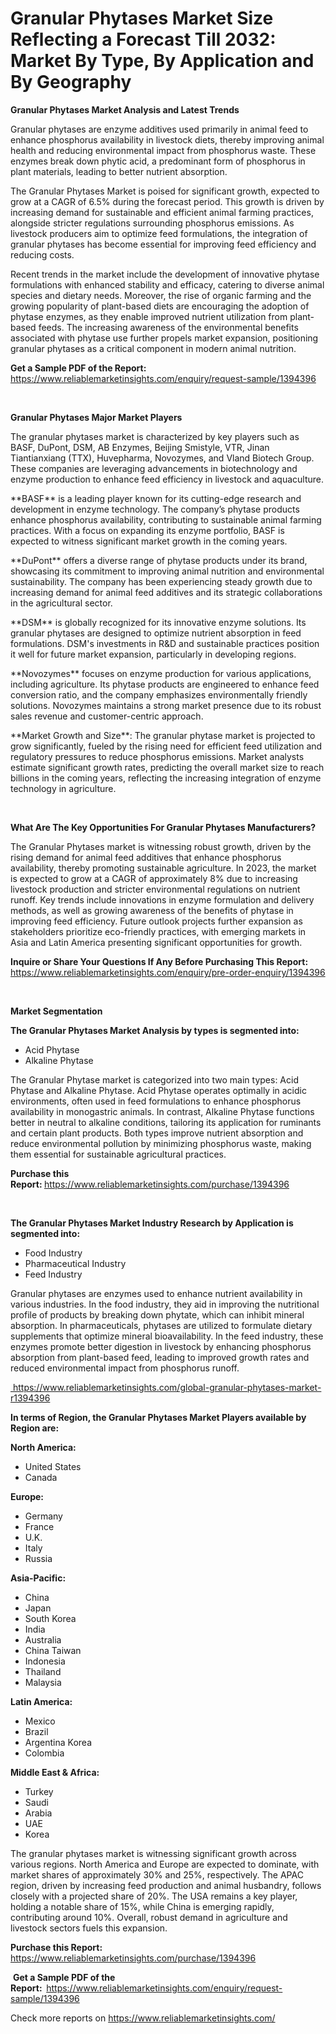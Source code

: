 <p><h1>Granular Phytases Market Size Reflecting a Forecast Till 2032: Market By Type, By Application and By Geography</h1></p><p><strong>Granular Phytases Market Analysis and Latest Trends</strong></p>
<p><p>Granular phytases are enzyme additives used primarily in animal feed to enhance phosphorus availability in livestock diets, thereby improving animal health and reducing environmental impact from phosphorus waste. These enzymes break down phytic acid, a predominant form of phosphorus in plant materials, leading to better nutrient absorption.</p><p>The Granular Phytases Market is poised for significant growth, expected to grow at a CAGR of 6.5% during the forecast period. This growth is driven by increasing demand for sustainable and efficient animal farming practices, alongside stricter regulations surrounding phosphorus emissions. As livestock producers aim to optimize feed formulations, the integration of granular phytases has become essential for improving feed efficiency and reducing costs.</p><p>Recent trends in the market include the development of innovative phytase formulations with enhanced stability and efficacy, catering to diverse animal species and dietary needs. Moreover, the rise of organic farming and the growing popularity of plant-based diets are encouraging the adoption of phytase enzymes, as they enable improved nutrient utilization from plant-based feeds. The increasing awareness of the environmental benefits associated with phytase use further propels market expansion, positioning granular phytases as a critical component in modern animal nutrition.</p></p>
<p><strong>Get a Sample PDF of the Report:&nbsp;</strong> <a href="https://www.reliablemarketinsights.com/enquiry/request-sample/1394396?utm_campaign=3540&utm_medium=2&utm_source=Github&utm_content=ia&utm_term=22032025&utm_id=granular-phytases">https://www.reliablemarketinsights.com/enquiry/request-sample/1394396</a></p>
<p>&nbsp;</p>
<p><strong>Granular Phytases Major Market Players</strong></p>
<p><p>The granular phytases market is characterized by key players such as BASF, DuPont, DSM, AB Enzymes, Beijing Smistyle, VTR, Jinan Tiantianxiang (TTX), Huvepharma, Novozymes, and Vland Biotech Group. These companies are leveraging advancements in biotechnology and enzyme production to enhance feed efficiency in livestock and aquaculture.</p><p>**BASF** is a leading player known for its cutting-edge research and development in enzyme technology. The company’s phytase products enhance phosphorus availability, contributing to sustainable animal farming practices. With a focus on expanding its enzyme portfolio, BASF is expected to witness significant market growth in the coming years.</p><p>**DuPont** offers a diverse range of phytase products under its brand, showcasing its commitment to improving animal nutrition and environmental sustainability. The company has been experiencing steady growth due to increasing demand for animal feed additives and its strategic collaborations in the agricultural sector.</p><p>**DSM** is globally recognized for its innovative enzyme solutions. Its granular phytases are designed to optimize nutrient absorption in feed formulations. DSM's investments in R&D and sustainable practices position it well for future market expansion, particularly in developing regions.</p><p>**Novozymes** focuses on enzyme production for various applications, including agriculture. Its phytase products are engineered to enhance feed conversion ratio, and the company emphasizes environmentally friendly solutions. Novozymes maintains a strong market presence due to its robust sales revenue and customer-centric approach.</p><p>**Market Growth and Size**: The granular phytase market is projected to grow significantly, fueled by the rising need for efficient feed utilization and regulatory pressures to reduce phosphorus emissions. Market analysts estimate significant growth rates, predicting the overall market size to reach billions in the coming years, reflecting the increasing integration of enzyme technology in agriculture.</p></p>
<p>&nbsp;</p>
<p><strong>What Are The Key Opportunities For Granular Phytases Manufacturers?</strong></p>
<p><p>The Granular Phytases market is witnessing robust growth, driven by the rising demand for animal feed additives that enhance phosphorus availability, thereby promoting sustainable agriculture. In 2023, the market is expected to grow at a CAGR of approximately 8% due to increasing livestock production and stricter environmental regulations on nutrient runoff. Key trends include innovations in enzyme formulation and delivery methods, as well as growing awareness of the benefits of phytase in improving feed efficiency. Future outlook projects further expansion as stakeholders prioritize eco-friendly practices, with emerging markets in Asia and Latin America presenting significant opportunities for growth.</p></p>
<p><strong>Inquire or Share Your Questions If Any Before Purchasing This Report:</strong> <a href="https://www.reliablemarketinsights.com/enquiry/pre-order-enquiry/1394396?utm_campaign=3540&utm_medium=2&utm_source=Github&utm_content=ia&utm_term=22032025&utm_id=granular-phytases">https://www.reliablemarketinsights.com/enquiry/pre-order-enquiry/1394396</a></p>
<p>&nbsp;</p>
<p><strong>Market Segmentation</strong></p>
<p><strong>The Granular Phytases Market Analysis by types is segmented into:</strong></p>
<p><ul><li>Acid Phytase</li><li>Alkaline Phytase</li></ul></p>
<p><p>The Granular Phytase market is categorized into two main types: Acid Phytase and Alkaline Phytase. Acid Phytase operates optimally in acidic environments, often used in feed formulations to enhance phosphorus availability in monogastric animals. In contrast, Alkaline Phytase functions better in neutral to alkaline conditions, tailoring its application for ruminants and certain plant products. Both types improve nutrient absorption and reduce environmental pollution by minimizing phosphorus waste, making them essential for sustainable agricultural practices.</p></p>
<p><strong>Purchase this Report:&nbsp;</strong><a href="https://www.reliablemarketinsights.com/purchase/1394396?utm_campaign=3540&utm_medium=2&utm_source=Github&utm_content=ia&utm_term=22032025&utm_id=granular-phytases">https://www.reliablemarketinsights.com/purchase/1394396</a></p>
<p>&nbsp;</p>
<p><strong>The Granular Phytases Market Industry Research by Application is segmented into:</strong></p>
<p><ul><li>Food Industry</li><li>Pharmaceutical Industry</li><li>Feed Industry</li></ul></p>
<p><p>Granular phytases are enzymes used to enhance nutrient availability in various industries. In the food industry, they aid in improving the nutritional profile of products by breaking down phytate, which can inhibit mineral absorption. In pharmaceuticals, phytases are utilized to formulate dietary supplements that optimize mineral bioavailability. In the feed industry, these enzymes promote better digestion in livestock by enhancing phosphorus absorption from plant-based feed, leading to improved growth rates and reduced environmental impact from phosphorus runoff.</p></p>
<p><a href="https://www.reliablemarketinsights.com/global-granular-phytases-market-r1394396?utm_campaign=3540&utm_medium=2&utm_source=Github&utm_content=ia&utm_term=22032025&utm_id=granular-phytases">&nbsp;https://www.reliablemarketinsights.com/global-granular-phytases-market-r1394396</a></p>
<p><strong>In terms of Region, the Granular Phytases Market Players available by Region are:</strong></p>
<p>
    <p> <strong> North America: </strong>
        <ul>
            <li>United States</li>
            <li>Canada</li>
        </ul>
        </p> 
    <p> <strong> Europe: </strong>
        <ul>
            <li>Germany</li>
            <li>France</li>
            <li>U.K.</li>
            <li>Italy</li>
            <li>Russia</li>
        </ul>
        </p> 
    <p> <strong> Asia-Pacific: </strong>
        <ul>
            <li>China</li>
            <li>Japan</li>
            <li>South Korea</li>
            <li>India</li>
            <li>Australia</li>
            <li>China Taiwan</li>
            <li>Indonesia</li>
            <li>Thailand</li>
            <li>Malaysia</li>
        </ul>
        </p> 
    <p> <strong> Latin America: </strong>
        <ul>
            <li>Mexico</li>
            <li>Brazil</li>
            <li>Argentina Korea</li>
            <li>Colombia</li>
        </ul>
        </p> 
    <p> <strong> Middle East & Africa: </strong>
        <ul>
            <li>Turkey</li>
            <li>Saudi</li>
            <li>Arabia</li>
            <li>UAE</li>
            <li>Korea</li>
        </ul>
    </p>
    </p>
<p><p>The granular phytases market is witnessing significant growth across various regions. North America and Europe are expected to dominate, with market shares of approximately 30% and 25%, respectively. The APAC region, driven by increasing feed production and animal husbandry, follows closely with a projected share of 20%. The USA remains a key player, holding a notable share of 15%, while China is emerging rapidly, contributing around 10%. Overall, robust demand in agriculture and livestock sectors fuels this expansion.</p></p>
<p><strong>Purchase this Report: </strong><a href="https://www.reliablemarketinsights.com/purchase/1394396?utm_campaign=3540&utm_medium=2&utm_source=Github&utm_content=ia&utm_term=22032025&utm_id=granular-phytases">https://www.reliablemarketinsights.com/purchase/1394396</a></p>
<p>&nbsp;<strong>Get a Sample PDF of the Report:&nbsp;&nbsp;</strong><a href="https://www.reliablemarketinsights.com/enquiry/request-sample/1394396?utm_campaign=3540&utm_medium=2&utm_source=Github&utm_content=ia&utm_term=22032025&utm_id=granular-phytases">https://www.reliablemarketinsights.com/enquiry/request-sample/1394396</a></p>
<p><strong></strong></p>
<p>Check more reports on <a href="https://www.reliablemarketinsights.com/?utm_campaign=3540&utm_medium=2&utm_source=Github&utm_content=ia&utm_term=22032025&utm_id=granular-phytases">https://www.reliablemarketinsights.com/</a></p>
